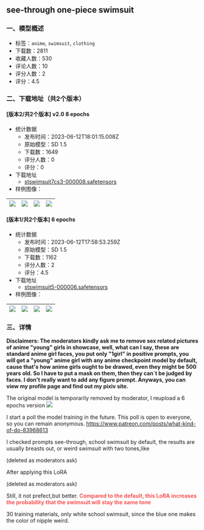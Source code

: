 ## see-through one-piece swimsuit 
### 一、模型概述

- 标签：`anime`, `swimsuit`, `clothing`
- 下载数：2811
- 收藏人数：530
- 评论人数：10
- 评分人数：2
- 评分：4.5

### 二、下载地址（共2个版本）

#### [版本2/共2个版本] v2.0 8 epochs

- 统计数据
  - 发布时间：2023-06-12T18:01:15.008Z
  - 原始模型：SD 1.5
  - 下载数：1649
  - 评分人数：0
  - 评分：0
- 下载地址
  - [stswimsuit7cs3-000008.safetensors](https://civitai.com/api/download/models/94668)
- 样例图像：

| <img src="https://image.civitai.com/xG1nkqKTMzGDvpLrqFT7WA/2a9ff923-48a4-47f1-b6d9-000068d15e6a/width=450/1122143.jpeg" /> | <img src="https://image.civitai.com/xG1nkqKTMzGDvpLrqFT7WA/595dad3d-21b9-4249-959d-f4963198a213/width=450/1122129.jpeg" /> | <img src="https://image.civitai.com/xG1nkqKTMzGDvpLrqFT7WA/7bf3c44b-8831-4baf-b446-3bc20523b9eb/width=450/1122135.jpeg" /> | <img src="https://image.civitai.com/xG1nkqKTMzGDvpLrqFT7WA/0423d762-570b-4c89-88d4-958432b18ac6/width=450/1122142.jpeg" /> |
| ---- | ---- | ---- | ---- |

#### [版本1/共2个版本] 6 epochs 

- 统计数据
  - 发布时间：2023-06-12T17:58:53.259Z
  - 原始模型：SD 1.5
  - 下载数：1162
  - 评分人数：2
  - 评分：4.5
- 下载地址
  - [stswimsuit5-000006.safetensors](https://civitai.com/api/download/models/93015)
- 样例图像：

| <img src="https://image.civitai.com/xG1nkqKTMzGDvpLrqFT7WA/87f5e827-2ff7-4006-86b5-ad96d5bf828e/width=450/1095717.jpeg" /> | <img src="https://image.civitai.com/xG1nkqKTMzGDvpLrqFT7WA/a4f2ccf8-1ca1-4c19-8488-b2438a2609e4/width=450/1095721.jpeg" /> | <img src="https://image.civitai.com/xG1nkqKTMzGDvpLrqFT7WA/7f32c26e-c035-4516-9f23-2e8d91489da2/width=450/1095715.jpeg" /> | <img src="https://image.civitai.com/xG1nkqKTMzGDvpLrqFT7WA/ea5ece68-5241-4ae0-b501-bf8e6238b1bb/width=450/1095719.jpeg" /> |
| ---- | ---- | ---- | ---- |


### 三、详情
<p><strong>Disclaimers: The moderators kindly ask me to remove sex related pictures of anime "young" girls in showcase, well, what can I say, these are standard anime girl faces, you put only "1girl" in positive prompts, you will get a "young" anime girl with any anime checkpoint model by default, cause that's how anime girls ought to be drawed, even they might be 500 years old. So I have to put a mask on them, then they can´t be judged by faces. I don't really want to add any figure prompt. Anyways, you can view my profile page and find out my pixiv site.</strong></p><p></p><p>The original model is temporarily removed by moderator, I reupload a 6 epochs version <img src="https://image.civitai.com/xG1nkqKTMzGDvpLrqFT7WA/ff147093-069c-4780-b16d-fc41a7849258/width=525/ff147093-069c-4780-b16d-fc41a7849258.jpeg" /></p><p></p><p></p><p>I start a poll the model training in the future. This poll is open to everyone, so you can remain anonymous. <a target="_blank" rel="ugc" href="https://www.patreon.com/posts/what-kind-of-do-83968613">https://www.patreon.com/posts/what-kind-of-do-83968613</a></p><p></p><p>I checked prompts see-through, school swimsuit by default, the results are usually breasts out, or weird swimsuit with two tones,like</p><p></p><p>(deleted as moderators ask)</p><p></p><p>After applying this LoRA</p><p></p><p>(deleted as moderators ask)</p><p></p><p>Still, it not prefect,but better. <strong><span style="color:#fa5252">Compared to the default, this LoRA increases the probability that the swimsuit will stay the same tone</span></strong></p><p></p><p>30 training materials, only white school swimsuit, since the blue one makes the color of nipple weird.</p>